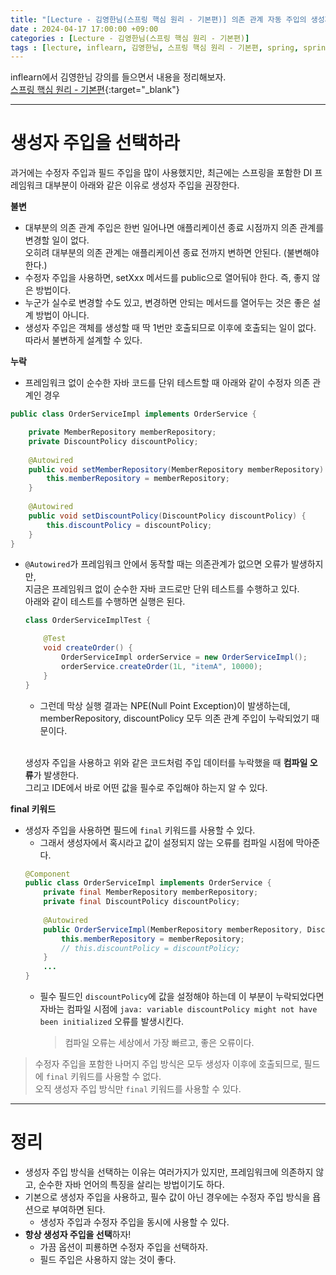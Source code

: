 ```yaml
---
title: "[Lecture - 김영한님(스프링 핵심 원리 - 기본편)] 의존 관계 자동 주입의 생성자 주입"
date : 2024-04-17 17:00:00 +09:00
categories : [Lecture - 김영한님(스프링 핵심 원리 - 기본편)]
tags : [lecture, inflearn, 김영한님, 스프링 핵심 원리 - 기본편, spring, spring boot, Autowired]
---
```


inflearn에서 김영한님 강의를 들으면서 내용을 정리해보자.   
[스프링 핵심 원리 - 기본편](https://www.inflearn.com/course/%EC%8A%A4%ED%94%84%EB%A7%81-%ED%95%B5%EC%8B%AC-%EC%9B%90%EB%A6%AC-%EA%B8%B0%EB%B3%B8%ED%8E%B8){:target="_blank"}

---

# 생성자 주입을 선택하라
과거에는 수정자 주입과 필드 주입을 많이 사용했지만, 최근에는 스프링을 포함한 DI 프레임워크 대부분이 아래와 같은 이유로 생성자 주입을 권장한다.

**불변**
* 대부분의 의존 관계 주입은 한번 일어나면 애플리케이션 종료 시점까지 의존 관계를 변경할 일이 없다.   
  오히려 대부분의 의존 관계는 애플리케이션 종료 전까지 변하면 안된다. (불변해야 한다.)
* 수정자 주입을 사용하면, setXxx 메서드를 public으로 열어둬야 한다. 즉, 좋지 않은 방법이다.
* 누군가 실수로 변경할 수도 있고, 변경하면 안되는 메서드를 열어두는 것은 좋은 설계 방법이 아니다.
* 생성자 주입은 객체를 생성할 때 딱 1번만 호출되므로 이후에 호출되는 일이 없다. 따라서 불변하게 설계할 수 있다.

**누락**
* 프레임워크 없이 순수한 자바 코드를 단위 테스트할 때 아래와 같이 수정자 의존 관계인 경우
```java
public class OrderServiceImpl implements OrderService {

    private MemberRepository memberRepository;
    private DiscountPolicy discountPolicy;
    
    @Autowired
    public void setMemberRepository(MemberRepository memberRepository) {
        this.memberRepository = memberRepository;
    }
    
    @Autowired
    public void setDiscountPolicy(DiscountPolicy discountPolicy) {
        this.discountPolicy = discountPolicy;
    }
}
```
* `@Autowired`가 프레임워크 안에서 동작할 때는 의존관계가 없으면 오류가 발생하지만,   
  지금은 프레임워크 없이 순수한 자바 코드로만 단위 테스트를 수행하고 있다.   
  아래와 같이 테스트를 수행하면 실행은 된다.
  ```java
  class OrderServiceImplTest {

      @Test
      void createOrder() {
          OrderServiceImpl orderService = new OrderServiceImpl();
          orderService.createOrder(1L, "itemA", 10000);
      }
  }
  ```
  * 그런데 막상 실행 결과는 NPE(Null Point Exception)이 발생하는데, memberRepository, discountPolicy 모두 의존 관계 주입이 누락되었기 때문이다.
  
  <br>

  생성자 주입을 사용하고 위와 같은 코드처럼 주입 데이터를 누락했을 때 **컴파일 오류**가 발생한다.   
  그리고 IDE에서 바로 어떤 값을 필수로 주입해야 하는지 알 수 있다.
  
**final 키워드**
* 생성자 주입을 사용하면 필드에 `final` 키워드를 사용할 수 있다.
  * 그래서 생성자에서 혹시라고 값이 설정되지 않는 오류를 컴파일 시점에 막아준다.
  ```java
  @Component
  public class OrderServiceImpl implements OrderService {
      private final MemberRepository memberRepository;
      private final DiscountPolicy discountPolicy;
      
      @Autowired
      public OrderServiceImpl(MemberRepository memberRepository, DiscountPolicy discountPolicy) {
          this.memberRepository = memberRepository;
          // this.discountPolicy = discountPolicy;
      }
      ...
  }
  ```
  * 필수 필드인 `discountPolicy`에 값을 설정해야 하는데 이 부분이 누락되었다면   
    자바는 컴파일 시점에 `java: variable discountPolicy might not have been initialized` 오류를 발생시킨다.
    > 컴파일 오류는 세상에서 가장 빠르고, 좋은 오류이다.
    
> 수정자 주입을 포함한 나머지 주입 방식은 모두 생성자 이후에 호출되므로, 필드에 `final` 키워드를 사용할 수 없다.   
> 오직 생성자 주입 방식만 `final` 키워드를 사용할 수 있다.

---

# 정리
* 생성자 주입 방식을 선택하는 이유는 여러가지가 있지만, 프레임워크에 의존하지 않고, 순수한 자바 언어의 특징을 살리는 방법이기도 하다.
* 기본으로 생성자 주입을 사용하고, 필수 값이 아닌 경우에는 수정자 주입 방식을 욥션으로 부여하면 된다.
  * 생성자 주입과 수정자 주입을 동시에 사용할 수 있다.
* **항상 생성자 주입을 선택**하자!
  * 가끔 옵션이 피룡하면 수정자 주입을 선택하자.
  * 필드 주입은 사용하지 않는 것이 좋다.
